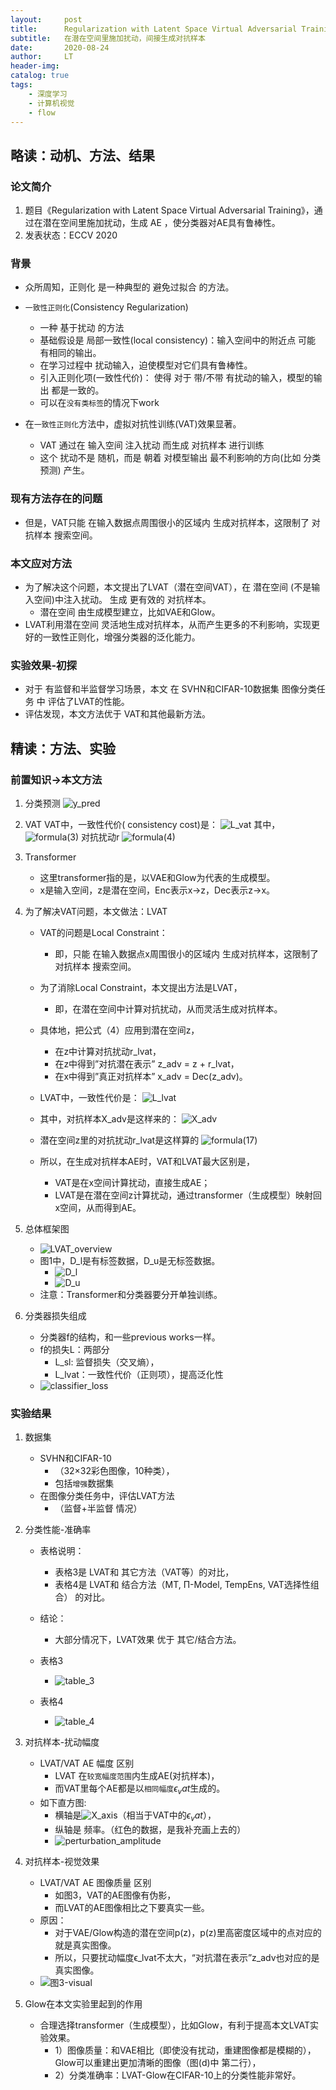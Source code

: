 ```yaml
---
layout:     post
title:      Regularization with Latent Space Virtual Adversarial Training
subtitle:   在潜在空间里施加扰动，间接生成对抗样本
date:       2020-08-24
author:     LT
header-img: 
catalog: true
tags:
    - 深度学习
    - 计算机视觉
    - flow
---
```



## 略读：动机、方法、结果

### 论文简介
1. 题目《Regularization with Latent Space Virtual Adversarial Training》，通过在潜在空间里施加扰动，生成 AE ，使分类器对AE具有鲁棒性。
2. 发表状态：ECCV 2020

### 背景
- 众所周知，正则化 是一种典型的 避免过拟合 的方法。
- `一致性正则化`(Consistency Regularization)
    - 一种 基于扰动 的方法
    - 基础假设是 局部一致性(local consistency)：输入空间中的附近点 可能 有相同的输出。
    - 在学习过程中 扰动输入，迫使模型对它们具有鲁棒性。
    - 引入正则化项(一致性代价)： 使得 对于 带/不带 有扰动的输入，模型的输出 都是一致的。
    - 可以在`没有类标签`的情况下work
    
- 在`一致性正则化`方法中，虚拟对抗性训练(VAT)效果显著。
    - VAT 通过在 输入空间 注入扰动 而生成 对抗样本 进行训练
    - 这个 扰动不是 随机，而是 朝着 对模型输出 最不利影响的方向(比如 分类预测) 产生。
### 现有方法存在的问题
- 但是，VAT只能 在输入数据点周围很小的区域内 生成对抗样本，这限制了 对抗样本 搜索空间。
### 本文应对方法
- 为了解决这个问题，本文提出了LVAT（潜在空间VAT），在 潜在空间 (不是输入空间)中注入扰动。 生成 更有效的 对抗样本。
    + 潜在空间 由生成模型建立，比如VAE和Glow。
- LVAT利用潜在空间 灵活地生成对抗样本，从而产生更多的不利影响，实现更好的一致性正则化，增强分类器的泛化能力。
### 实验效果-初探
- 对于 有监督和半监督学习场景，本文 在 SVHN和CIFAR-10数据集 图像分类任务 中 评估了LVAT的性能。
- 评估发现，本文方法优于 VAT和其他最新方法。

## 精读：方法、实验
### 前置知识→本文方法
1. 分类预测
    ![y_pred](https://papers-1300025586.cos.ap-nanjing.myqcloud.com/LVAT/y_pred.png)
2. VAT
    VAT中，一致性代价( consistency cost)是：
    ![L_vat](https://papers-1300025586.cos.ap-nanjing.myqcloud.com/LVAT/L_vat.png)
    其中，
    ![formula(3)](https://papers-1300025586.cos.ap-nanjing.myqcloud.com/LVAT/formula(3).png)
    对抗扰动r
    ![formula(4)](https://papers-1300025586.cos.ap-nanjing.myqcloud.com/LVAT/formula(4).png)
3. Transformer
    - 这里transformer指的是，以VAE和Glow为代表的生成模型。
    - x是输入空间，z是潜在空间，Enc表示x->z，Dec表示z->x。

4. 为了解决VAT问题，本文做法：LVAT
    - VAT的问题是Local Constraint：
        + 即，只能 在输入数据点x周围很小的区域内 生成对抗样本，这限制了 对抗样本 搜索空间。
    - 为了消除Local Constraint，本文提出方法是LVAT，
        + 即，在潜在空间中计算对抗扰动，从而灵活生成对抗样本。
    - 具体地，把公式（4）应用到潜在空间z，
        + 在z中计算对抗扰动r_lvat，
        + 在z中得到”对抗潜在表示” z_adv = z + r_lvat，
        + 在x中得到”真正对抗样本” x_adv = Dec(z_adv)。
    
    - LVAT中，一致性代价是：
    ![L_lvat](https://papers-1300025586.cos.ap-nanjing.myqcloud.com/LVAT/L_lvat.png)
    - 其中，对抗样本X_adv是这样来的：
    ![X_adv](https://papers-1300025586.cos.ap-nanjing.myqcloud.com/LVAT/X_adv.png)
    - 潜在空间z里的对抗扰动r_lvat是这样算的
    ![formula(17)](https://papers-1300025586.cos.ap-nanjing.myqcloud.com/LVAT/formula(17).png)

    - 所以，在生成对抗样本AE时，VAT和LVAT最大区别是，
        - VAT是在x空间计算扰动，直接生成AE；
        - LVAT是在潜在空间z计算扰动，通过transformer（生成模型）映射回x空间，从而得到AE。

5. 总体框架图
    - ![LVAT_overview](https://papers-1300025586.cos.ap-nanjing.myqcloud.com/LVAT/LVAT_overview.png)
    - 图1中，D_l是有标签数据，D_u是无标签数据。
        - ![D_l](https://papers-1300025586.cos.ap-nanjing.myqcloud.com/LVAT/D_l.png)
        - ![D_u](https://papers-1300025586.cos.ap-nanjing.myqcloud.com/LVAT/D_u.png)
    - 注意：Transformer和分类器要分开单独训练。

6. 分类器损失组成
    - 分类器f的结构，和一些previous works一样。
    - f的损失L：两部分
        - L_sl: 监督损失（交叉熵），
        - L_lvat：一致性代价（正则项），提高泛化性
    - ![classifier_loss](https://papers-1300025586.cos.ap-nanjing.myqcloud.com/LVAT/classifier_loss.png)
    

### 实验结果
1. 数据集
    - SVHN和CIFAR-10
        + （32×32彩色图像，10种类），
        + 包括`增强`数据集
    - 在图像分类任务中，评估LVAT方法
        + （监督+半监督 情况）
2. 分类性能-准确率
    - 表格说明：
        - 表格3是 LVAT和 其它方法（VAT等）的对比，
        - 表格4是 LVAT和 结合方法（MT, Π-Model, TempEns, VAT选择性组合） 的对比。
    - 结论：
        + 大部分情况下，LVAT效果 优于 其它/结合方法。

    - 表格3    
        - ![table_3](https://papers-1300025586.cos.ap-nanjing.myqcloud.com/LVAT/table_3.png)
    - 表格4
        - ![table_4](https://papers-1300025586.cos.ap-nanjing.myqcloud.com/LVAT/table_4.png)

3. 对抗样本-扰动幅度
    - LVAT/VAT AE 幅度 区别
        - LVAT 在`较宽幅度范围`内生成AE(对抗样本)，
        - 而VAT里每个AE都是以`相同幅度`$ϵ_vat$生成的。
    - 如下直方图:
        - 横轴是![X_axis](https://papers-1300025586.cos.ap-nanjing.myqcloud.com/LVAT/X_axis.png)（相当于VAT中的$ϵ_vat$），
        - 纵轴是 频率。（红色的数据，是我补充画上去的）
        - ![perturbation_amplitude](https://papers-1300025586.cos.ap-nanjing.myqcloud.com/LVAT/perturbation_amplitude.png)

4. 对抗样本-视觉效果
    - LVAT/VAT AE 图像质量 区别
        - 如图3，VAT的AE图像有伪影，
        - 而LVAT的AE图像相比之下要真实一些。
    - 原因：
        + 对于VAE/Glow构造的潜在空间p(z)，p(z)里高密度区域中的点对应的就是真实图像。
        + 所以，只要扰动幅度ϵ_lvat不太大，“对抗潜在表示”z_adv也对应的是真实图像。
    - ![图3-visual](https://papers-1300025586.cos.ap-nanjing.myqcloud.com/LVAT/visual.png)

5. Glow在本文实验里起到的作用
    - 合理选择transformer（生成模型），比如Glow，有利于提高本文LVAT实验效果。
        + 1）图像质量：和VAE相比（即使没有扰动，重建图像都是模糊的），Glow可以重建出更加清晰的图像（图(d)中 第二行），
        + 2）分类准确率：LVAT-Glow在CIFAR-10上的分类性能非常好。